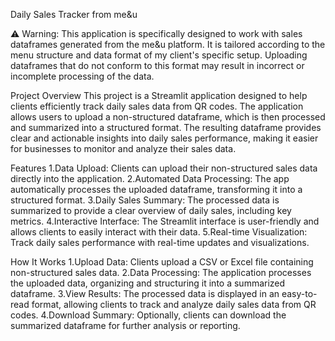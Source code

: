 Daily Sales Tracker from me&u

⚠️ Warning: This application is specifically designed to work with sales dataframes generated from the me&u platform. It is tailored according to the menu structure and data format of my client's specific setup. Uploading dataframes that do not conform to this format may result in incorrect or incomplete processing of the data.

Project Overview
This project is a Streamlit application designed to help clients efficiently track daily sales data from QR codes. The application allows users to upload a non-structured dataframe, which is then processed and summarized into a structured format. The resulting dataframe provides clear and actionable insights into daily sales performance, making it easier for businesses to monitor and analyze their sales data.

Features
1.Data Upload: Clients can upload their non-structured sales data directly into the application.
2.Automated Data Processing: The app automatically processes the uploaded dataframe, transforming it into a structured format.
3.Daily Sales Summary: The processed data is summarized to provide a clear overview of daily sales, including key metrics.
4.Interactive Interface: The Streamlit interface is user-friendly and allows clients to easily interact with their data.
5.Real-time Visualization: Track daily sales performance with real-time updates and visualizations.

How It Works
1.Upload Data: Clients upload a CSV or Excel file containing non-structured sales data.
2.Data Processing: The application processes the uploaded data, organizing and structuring it into a summarized dataframe.
3.View Results: The processed data is displayed in an easy-to-read format, allowing clients to track and analyze daily sales data from QR codes.
4.Download Summary: Optionally, clients can download the summarized dataframe for further analysis or reporting.

